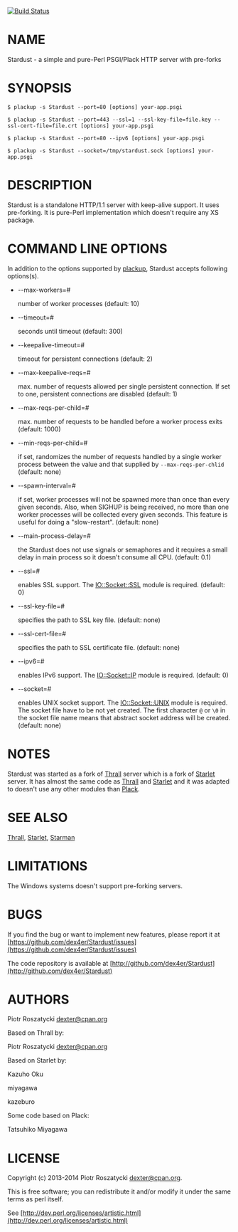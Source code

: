[![Build Status](https://travis-ci.org/dex4er/Stardust.png?branch=master)](https://travis-ci.org/dex4er/Stardust)

# NAME

Stardust - a simple and pure-Perl PSGI/Plack HTTP server with pre-forks

# SYNOPSIS

    $ plackup -s Stardust --port=80 [options] your-app.psgi

    $ plackup -s Stardust --port=443 --ssl=1 --ssl-key-file=file.key --ssl-cert-file=file.crt [options] your-app.psgi

    $ plackup -s Stardust --port=80 --ipv6 [options] your-app.psgi

    $ plackup -s Stardust --socket=/tmp/stardust.sock [options] your-app.psgi

# DESCRIPTION

Stardust is a standalone HTTP/1.1 server with keep-alive support. It uses
pre-forking. It is pure-Perl implementation which doesn't require any XS
package.

# COMMAND LINE OPTIONS

In addition to the options supported by [plackup](https://metacpan.org/pod/plackup), Stardust accepts following
options(s).

- \--max-workers=\#

    number of worker processes (default: 10)

- \--timeout=\#

    seconds until timeout (default: 300)

- \--keepalive-timeout=\#

    timeout for persistent connections (default: 2)

- \--max-keepalive-reqs=\#

    max. number of requests allowed per single persistent connection.  If set to
    one, persistent connections are disabled (default: 1)

- \--max-reqs-per-child=\#

    max. number of requests to be handled before a worker process exits (default:
    1000)

- \--min-reqs-per-child=\#

    if set, randomizes the number of requests handled by a single worker process
    between the value and that supplied by `--max-reqs-per-chlid` (default: none)

- \--spawn-interval=\#

    if set, worker processes will not be spawned more than once than every given
    seconds.  Also, when SIGHUP is being received, no more than one worker
    processes will be collected every given seconds.  This feature is useful for
    doing a "slow-restart". (default: none)

- \--main-process-delay=\#

    the Stardust does not use signals or semaphores and it requires a small delay in
    main process so it doesn't consume all CPU. (default: 0.1)

- \--ssl=\#

    enables SSL support. The [IO::Socket::SSL](https://metacpan.org/pod/IO::Socket::SSL) module is required. (default: 0)

- \--ssl-key-file=\#

    specifies the path to SSL key file. (default: none)

- \--ssl-cert-file=\#

    specifies the path to SSL certificate file. (default: none)

- \--ipv6=\#

    enables IPv6 support. The [IO::Socket::IP](https://metacpan.org/pod/IO::Socket::IP) module is required. (default: 0)

- \--socket=\#

    enables UNIX socket support. The [IO::Socket::UNIX](https://metacpan.org/pod/IO::Socket::UNIX) module is required. The
    socket file have to be not yet created. The first character `@` or `\0` in
    the socket file name means that abstract socket address will be created.
    (default: none)

# NOTES

Stardust was started as a fork of [Thrall](https://metacpan.org/pod/Thrall) server which is a fork of
[Starlet](https://metacpan.org/pod/Starlet) server. It has almost the same code as [Thrall](https://metacpan.org/pod/Thrall) and [Starlet](https://metacpan.org/pod/Starlet) and
it was adapted to doesn't use any other modules than [Plack](https://metacpan.org/pod/Plack).

# SEE ALSO

[Thrall](https://metacpan.org/pod/Thrall),
[Starlet](https://metacpan.org/pod/Starlet),
[Starman](https://metacpan.org/pod/Starman)

# LIMITATIONS

The Windows systems doesn't support pre-forking servers.

# BUGS

If you find the bug or want to implement new features, please report it at
[https://github.com/dex4er/Stardust/issues](https://github.com/dex4er/Stardust/issues)

The code repository is available at
[http://github.com/dex4er/Stardust](http://github.com/dex4er/Stardust)

# AUTHORS

Piotr Roszatycki <dexter@cpan.org>

Based on Thrall by:

Piotr Roszatycki <dexter@cpan.org>

Based on Starlet by:

Kazuho Oku

miyagawa

kazeburo

Some code based on Plack:

Tatsuhiko Miyagawa

# LICENSE

Copyright (c) 2013-2014 Piotr Roszatycki <dexter@cpan.org>.

This is free software; you can redistribute it and/or modify it under
the same terms as perl itself.

See [http://dev.perl.org/licenses/artistic.html](http://dev.perl.org/licenses/artistic.html)
